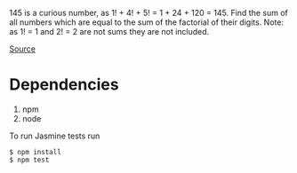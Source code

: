 145 is a curious number, as 1! + 4! + 5! = 1 + 24 + 120 = 145.
Find the sum of all numbers which are equal to the sum of the factorial of their digits.
Note: as 1! = 1 and 2! = 2 are not sums they are not included.

[Source](https://projecteuler.net/problem=34)

# Dependencies
1. npm
1. node

To run Jasmine tests run
```
$ npm install
$ npm test
```
